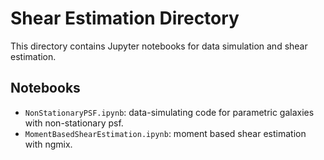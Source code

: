 # Shear Estimation Directory

This directory contains Jupyter notebooks for data simulation and shear estimation.

## Notebooks

- `NonStationaryPSF.ipynb`: data-simulating code for parametric galaxies with non-stationary psf.
- `MomentBasedShearEstimation.ipynb`: moment based shear estimation with ngmix.
